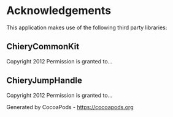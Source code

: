# Acknowledgements
This application makes use of the following third party libraries:

## ChieryCommonKit

Copyright 2012
Permission is granted to...


## ChieryJumpHandle

Copyright 2012
Permission is granted to...

Generated by CocoaPods - https://cocoapods.org
